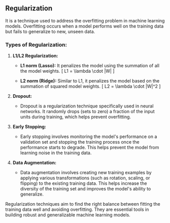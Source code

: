 ## Regularization

It is a technique used to address the overfitting problem in machine learning models. Overfitting occurs when a model performs well on the training data but fails to generalize to new, unseen data.

### Types of Regularization:

1. **L1/L2 Regularization:**
   - **L1 norm (Lasso):** It penalizes the model using the summation of all the model weights.
     \[ L1 = \lambda \cdot |W| \]

   - **L2 norm (Ridge):** Similar to L1, it penalizes the model based on the summation of squared model weights.
     \[ L2 = \lambda \cdot |W|^2 \]

2. **Dropout:**
   - Dropout is a regularization technique specifically used in neural networks. It randomly drops (sets to zero) a fraction of the input units during training, which helps prevent overfitting.

3. **Early Stopping:**
   - Early stopping involves monitoring the model's performance on a validation set and stopping the training process once the performance starts to degrade. This helps prevent the model from learning noise in the training data.

4. **Data Augmentation:**
   - Data augmentation involves creating new training examples by applying various transformations (such as rotation, scaling, or flipping) to the existing training data. This helps increase the diversity of the training set and improves the model's ability to generalize.

Regularization techniques aim to find the right balance between fitting the training data well and avoiding overfitting. They are essential tools in building robust and generalizable machine learning models.
